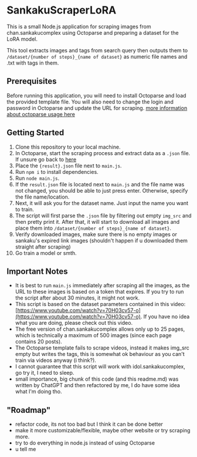 # SankakuScraperLoRA

This is a small Node.js application for scraping images from chan.sankakucomplex using Octoparse and preparing a dataset for the LoRA model.

This tool extracts images and tags from search query then outputs them to `/dataset/{number of steps}_{name of dataset}` as numeric file names and .txt with tags in them.

## Prerequisites

Before running this application, you will need to install Octoparse and load the provided template file. You will also need to change the login and password in Octoparse and update the URL for scraping.
[more information about octoparse usage here](https://github.com/yatsukiko/SankakuScraperLoRA/blob/main/octoparse.md)

## Getting Started

1. Clone this repository to your local machine.
2. In Octoparse, start the scraping process and extract data as a `.json` file. If unsure go back to [here](https://github.com/yatsukiko/SankakuScraperLoRA/blob/main/octoparse.md)
3. Place the `{result}.json` file next to `main.js`.
4. Run `npm i` to install dependencies.
5. Run `node main.js`.
6. If the `result.json` file is located next to `main.js` and the file name was not changed, you should be able to just press enter. Otherwise, specify the file name/location.
7. Next, it will ask you for the dataset name. Just input the name you want to train.
8. The script will first parse the `.json` file by filtering out empty `img_src` and then pretty print it. After that, it will start to download all images and place them into `/dataset/{number of steps}_{name of dataset}`.
9. Verify downloaded images, make sure there is no empty images or sankaku's expired link images (shouldn't happen if u downloaded them straight after scraping)
10. Go train a model or smth.

## Important Notes

- It is best to run `main.js` immediately after scraping all the images, as the URL to these images is based on a token that expires. If you try to run the script after about 30 minutes, it might not work.
- This script is based on the dataset parameters contained in this video: [https://www.youtube.com/watch?v=70H03cv57-o](https://www.youtube.com/watch?v=70H03cv57-o). If you have no idea what you are doing, please check out this video.
- The free version of chan.sankakucomplex allows only up to 25 pages, which is technically a maximum of 500 images (since each page contains 20 posts).
- The Octoparse template fails to scrape videos, instead it makes img_src empty but writes the tags, this is somewhat ok behaviour as you can't train via videos anyway (i think?).
- I cannot guarantee that this script will work with idol.sankakucomplex, go try it, I need to sleep.
- small importance, big chunk of this code (and this readme.md) was written by ChatGPT and then refactored by me, I do have some idea what I'm doing tho. 

## "Roadmap"
- refactor code, its not too bad but I think it can be done better
- make it more customizable/flexible, maybe other website or try scraping more.
- try to do everything in node.js instead of using Octoparse
- u tell me
